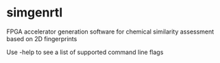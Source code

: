# simgenrtl
FPGA accelerator generation software for chemical similarity assessment based on 2D fingerprints

Use -help to see a list of supported command line flags
